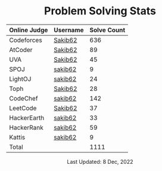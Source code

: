 <div align="center">

# Problem Solving Stats


| Online Judge | Username | Solve Count |
| ------------ | -------- | ----------- |
| Codeforces | [Sakib62](https://codeforces.com/profile/Sakib62) | 636 |
| AtCoder | [Sakib62](https://atcoder.jp/users/Sakib62) | 89 |
| UVA | [Sakib62](https://onlinejudge.org/index.php?option=com_onlinejudge&Itemid=8&page=show_authorstats&userid=1128892) | 45 |
| SPOJ | [sakib62](https://www.spoj.com/users/sakib62/) | 9 | 
| LightOJ | [sakib62](https://lightoj.com/user/sakib62) | 24 |
| Toph | [Sakib62](https://toph.co/u/Sakib62) | 28 |
| CodeChef | [sakib62](https://www.codechef.com/users/sakib62) | 142 |
| LeetCode | [Sakib62](https://leetcode.com/Sakib62/) | 37 |
| HackerEarth | [sakib62](https://www.hackerearth.com/@sakib62) | 33 |
| HackerRank | [sakib62](https://www.hackerrank.com/sakib62) | 59 |
| Kattis | [sakib62](https://open.kattis.com/users/sakib62) | 9 |
| Total | | 1111 |

Last Updated: 8 Dec, 2022

</div>
